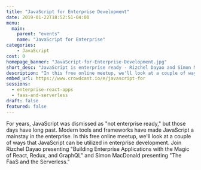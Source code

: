 ```yaml
---
title: "JavaScript for Enterprise Development"
date: 2019-01-22T18:52:51-04:00
menu:
  main:
    parent: "events"
    name: "JavaScript for Enterprise"
categories:
    - JavaScript
cost: 0
homepage_banner: "JavaScript-for-Enterprise-Development.jpg"
short_desc: "JavaScript is enterprise ready - Rizchel Dayao and Simon MacDonald show how."
description: "In this free online meetup, we'll look at a couple of ways that JavaScript can be utilized in enterprise development. Join Rizchel Dayao presenting Building Enterprise Applications with the Magic of React, Redux, and GraphQL and Simon MacDonald presenting The FaaS and the Serverless."
embed_url: https://www.crowdcast.io/e/javascript-for
sessions:
  - enterprise-react-apps
  - faas-and-serverless
draft: false
featured: false
---
```


For years, JavaScript was dismissed as "not enterprise ready," but those days have long past. Modern tools and frameworks have made JavaScript a mainstay in the enterprise. In this free online meetup, we'll look at a couple of ways that JavaScript can be utilized in enterprise development. Join Rizchel Dayao presenting "Building Enterprise Applications with the Magic of React, Redux, and GraphQL" and Simon MacDonald presenting "The FaaS and the Serverless."